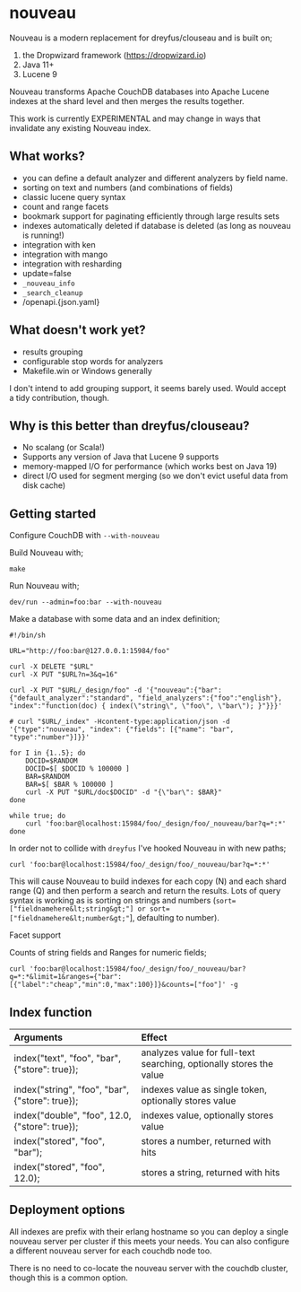 # nouveau

Nouveau is a modern replacement for dreyfus/clouseau and is built on;

1) the Dropwizard framework (https://dropwizard.io)
2) Java 11+
3) Lucene 9

Nouveau transforms Apache CouchDB databases into Apache Lucene indexes at the shard level and then merges the results together.

This work is currently EXPERIMENTAL and may change in ways that invalidate any existing Nouveau index.

## What works?

* you can define a default analyzer and different analyzers by field name.
* sorting on text and numbers (and combinations of fields)
* classic lucene query syntax
* count and range facets
* bookmark support for paginating efficiently through large results sets
* indexes automatically deleted if database is deleted (as long as nouveau is running!)
* integration with ken
* integration with mango
* integration with resharding
* update=false
* `_nouveau_info`
* `_search_cleanup`
* /openapi.{json.yaml}

## What doesn't work yet?

* results grouping
* configurable stop words for analyzers
* Makefile.win or Windows generally

I don't intend to add grouping support, it seems barely used. Would accept a tidy contribution, though.

## Why is this better than dreyfus/clouseau?

* No scalang (or Scala!)
* Supports any version of Java that Lucene 9 supports
* memory-mapped I/O for performance (which works best on Java 19)
* direct I/O used for segment merging (so we don't evict useful data from disk cache)

## Getting started

Configure CouchDB with `--with-nouveau`

Build Nouveau with;

`make`

Run Nouveau with;

`dev/run --admin=foo:bar --with-nouveau`

Make a database with some data and an index definition;

```
#!/bin/sh

URL="http://foo:bar@127.0.0.1:15984/foo"

curl -X DELETE "$URL"
curl -X PUT "$URL?n=3&q=16"

curl -X PUT "$URL/_design/foo" -d '{"nouveau":{"bar":{"default_analyzer":"standard", "field_analyzers":{"foo":"english"}, "index":"function(doc) { index(\"string\", \"foo\", \"bar\"); }"}}}'

# curl "$URL/_index" -Hcontent-type:application/json -d '{"type":"nouveau", "index": {"fields": [{"name": "bar", "type":"number"}]}}'

for I in {1..5}; do
    DOCID=$RANDOM
    DOCID=$[ $DOCID % 100000 ]
    BAR=$RANDOM
    BAR=$[ $BAR % 100000 ]
    curl -X PUT "$URL/doc$DOCID" -d "{\"bar\": $BAR}"
done

while true; do
    curl 'foo:bar@localhost:15984/foo/_design/foo/_nouveau/bar?q=*:*'
done
```

In order not to collide with `dreyfus` I've hooked Nouveau in with new paths;

`curl 'foo:bar@localhost:15984/foo/_design/foo/_nouveau/bar?q=*:*'`

This will cause Nouveau to build indexes for each copy (N) and each
shard range (Q) and then perform a search and return the results. Lots
of query syntax is working as is sorting on strings and numbers
(`sort=["fieldnamehere&lt;string&gt;"] or sort=["fieldnamehere&lt;number&gt;"`],
defaulting to number).

Facet support

Counts of string fields and Ranges for numeric fields;

```
curl 'foo:bar@localhost:15984/foo/_design/foo/_nouveau/bar?q=*:*&limit=1&ranges={"bar":[{"label":"cheap","min":0,"max":100}]}&counts=["foo"]' -g
```

## Index function

| Arguments                                                       | Effect
| :-------------------------------------------------------------- | :-----
| index("text", "foo", "bar", {"store": true});                   | analyzes value for full-text searching, optionally stores the value
| index("string", "foo", "bar", {"store": true});                 | indexes value as single token, optionally stores value
| index("double", "foo", 12.0, {"store": true});                  | indexes value, optionally stores value
| index("stored", "foo", "bar");                                  | stores a number, returned with hits
| index("stored", "foo", 12.0);                                   | stores a string, returned with hits

## Deployment options

All indexes are prefix with their erlang hostname so you can deploy a
single nouveau server per cluster if this meets your needs. You can
also configure a different nouveau server for each couchdb node too.

There is no need to co-locate the nouveau server with the couchdb
cluster, though this is a common option.
